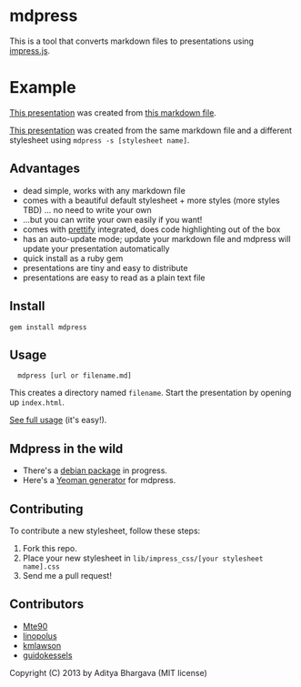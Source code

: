 # mdpress

This is a tool that converts markdown files to presentations using [impress.js](https://github.com/bartaz/impress.js/).

# Example

[This presentation](http://static.adit.io/mdpress/default) was created from [this markdown file](https://raw.github.com/egonSchiele/mdpress/master/examples/demo.md).

[This presentation](http://static.adit.io/mdpress/obtvse) was created from the same markdown file and a different stylesheet using `mdpress -s [stylesheet name]`.


## Advantages

- dead simple, works with any markdown file
- comes with a beautiful default stylesheet + more styles (more styles TBD) ... no need to write your own
- ...but you can write your own easily if you want!
- comes with [prettify](http://code.google.com/p/google-code-prettify/) integrated, does code highlighting out of the box
- has an auto-update mode; update your markdown file and mdpress will update your presentation automatically
- quick install as a ruby gem
- presentations are tiny and easy to distribute
- presentations are easy to read as a plain text file

## Install

	gem install mdpress

## Usage

	  mdpress [url or filename.md]

This creates a directory named `filename`. Start the presentation by opening up `index.html`.

[See full usage](http://egonschiele.github.io/mdpress/) (it's easy!).

## Mdpress in the wild

- There's a [debian package](http://ftp-master.debian.org/new/mdpress_0.0.14+debian-1.html) in progress.
- Here's a [Yeoman generator](https://github.com/btholt/generator-mdpress) for mdpress.

## Contributing

To contribute a new stylesheet, follow these steps:

1. Fork this repo.
2. Place your new stylesheet in `lib/impress_css/[your stylesheet name].css`
3. Send me a pull request!

## Contributors

- [Mte90](https://github.com/Mte90)
- [linopolus](https://github.com/linopolus)
- [kmlawson](https://github.com/kmlawson)
- [guidokessels](https://github.com/guidokessels)

Copyright (C) 2013 by Aditya Bhargava (MIT license)
